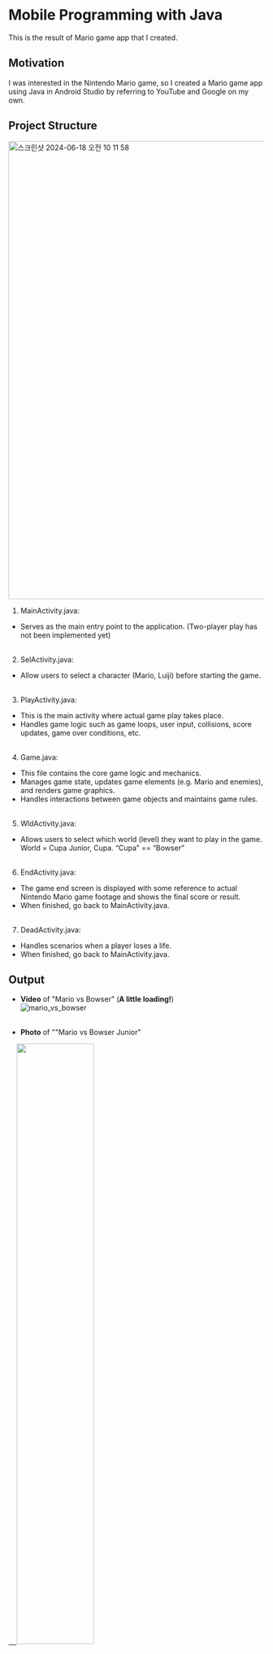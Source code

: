 # Mobile Programming with Java
This is the result of Mario game app that I created.


## Motivation
I was interested in the Nintendo Mario game, so I created a Mario game app using Java in Android Studio by referring to YouTube and Google on my own.


## Project Structure
<img width="900" alt="스크린샷 2024-06-18 오전 10 11 58" src="https://github.com/joon-hee-kim/MarioGameApp/assets/121689436/40b0f4d9-7bfc-48c7-9a1e-26ee0bb9efce"> </br>

1. MainActivity.java: </br>
- Serves as the main entry point to the application. (Two-player play has not been implemented yet) </br>
 
2. SelActivity.java: </br>
- Allow users to select a character (Mario, Luiji) before starting the game. </br> 
 
3. PlayActivity.java: </br>
- This is the main activity where actual game play takes place. </br>
- Handles game logic such as game loops, user input, collisions, score updates, game over conditions, etc. </br>
 
4. Game.java: </br>
- This file contains the core game logic and mechanics. </br>
- Manages game state, updates game elements (e.g. Mario and enemies), and renders game graphics. </br>
- Handles interactions between game objects and maintains game rules. </br>
 
5. WldActivity.java: </br>
- Allows users to select which world (level) they want to play in the game. World = Cupa Junior, Cupa. “Cupa” == “Bowser” </br>
 
6. EndActivity.java: </br>
- The game end screen is displayed with some reference to actual Nintendo Mario game footage and shows the final score or result. </br>
- When finished, go back to MainActivity.java. </br>
 
7. DeadActivity.java: </br>
- Handles scenarios when a player loses a life. </br>
- When finished, go back to MainActivity.java. </br>

## Output
* **Video** of "Mario vs Bowser" (**A little loading!**) </br>
![mario_vs_bowser](https://github.com/joon-hee-kim/MarioGameApp/assets/121689436/024d3365-4935-451a-9b5a-57a70d94c2bf) </br></br>

* **Photo** of ""Mario vs Bowser Junior" </br>
<a href="https://github.com/joon-hee-kim/MarioGameApp">
    &nbsp;&nbsp;&nbsp;&nbsp;<img src="https://github.com/joon-hee-kim/MarioGameApp/assets/121689436/8855a495-363d-4008-b617-315b74f8b710" width="55%" height="55%">
</a> </br></br>

* **Photo** of ""Luiji vs Bowser Junior" </br>
<a href="https://github.com/joon-hee-kim/MarioGameApp">
    &nbsp;&nbsp;&nbsp;&nbsp;<img src="https://github.com/joon-hee-kim/MarioGameApp/assets/121689436/bee199d3-1a55-4b38-ae17-619385191e1d" width="55%" height="55%">
</a> </br></br>

* **Photo** of "Luiji vs Bowser" </br>
<a href="https://github.com/joon-hee-kim/MarioGameApp">
    &nbsp;&nbsp;&nbsp;&nbsp;<img src="https://github.com/joon-hee-kim/MarioGameApp/assets/121689436/e0d2d2b3-1f4e-4873-ade8-140fbaf59192" width="55%" height="55%">
</a> </br></br>

 
## ✔️ Source
* Youtube video you referenced: [Reference Link](https://www.youtube.com/watch?v=i-Wg6oc8X04&t=1s) </br>
* GitHub source of the referenced YouTuber: [Reference Link](https://github.com/jgs901221/Android-basic-game-making-source) </br>
